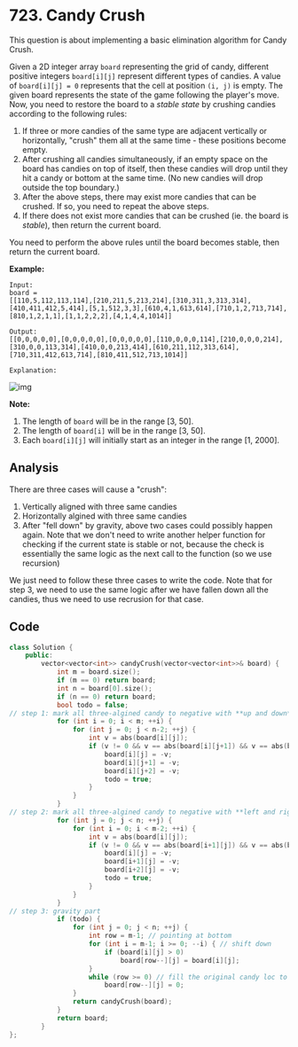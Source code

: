 # 723. Candy Crush

This question is about implementing a basic elimination algorithm for Candy Crush.

Given a 2D integer array `board` representing the grid of candy, different positive integers `board[i][j]` represent different types of candies. A value of `board[i][j] = 0` represents that the cell at position `(i, j)` is empty. The given board represents the state of the game following the player's move. Now, you need to restore the board to a *stable state* by crushing candies according to the following rules:

1. If three or more candies of the same type are adjacent vertically or horizontally, "crush" them all at the same time - these positions become empty.
2. After crushing all candies simultaneously, if an empty space on the board has candies on top of itself, then these candies will drop until they hit a candy or bottom at the same time. (No new candies will drop outside the top boundary.)
3. After the above steps, there may exist more candies that can be crushed. If so, you need to repeat the above steps.
4. If there does not exist more candies that can be crushed (ie. the board is *stable*), then return the current board.

You need to perform the above rules until the board becomes stable, then return the current board.

 

**Example:**

```
Input:
board =
[[110,5,112,113,114],[210,211,5,213,214],[310,311,3,313,314],[410,411,412,5,414],[5,1,512,3,3],[610,4,1,613,614],[710,1,2,713,714],[810,1,2,1,1],[1,1,2,2,2],[4,1,4,4,1014]]

Output:
[[0,0,0,0,0],[0,0,0,0,0],[0,0,0,0,0],[110,0,0,0,114],[210,0,0,0,214],[310,0,0,113,314],[410,0,0,213,414],[610,211,112,313,614],[710,311,412,613,714],[810,411,512,713,1014]]

Explanation:
```

![img](https://assets.leetcode.com/uploads/2018/10/12/candy_crush_example_2.png)

**Note:**

1. The length of `board` will be in the range [3, 50].
2. The length of `board[i]` will be in the range [3, 50].
3. Each `board[i][j]` will initially start as an integer in the range [1, 2000].

## Analysis

There are three cases will cause a "crush":

1. Vertically aligned with three same candies
2. Horizontally algined with three same candies
3. After "fell down" by gravity, above two cases could possibly happen again. Note that we don't need to write another helper function for checking if the current state is stable or not, because the check is essentially the same logic as the next call to the function (so we use recursion)

We just need to follow these three cases to write the code. Note that for step 3, we need to use the same logic after we have fallen down all the candies, thus we need to use recrusion for that case.

## Code

```c++
class Solution {
    public:
        vector<vector<int>> candyCrush(vector<vector<int>>& board) {
            int m = board.size();
            if (m == 0) return board;
            int n = board[0].size();
            if (n == 0) return board;
            bool todo = false;
// step 1: mark all three-algined candy to negative with **up and down** directions
            for (int i = 0; i < m; ++i) {
                for (int j = 0; j < n-2; ++j) {
                    int v = abs(board[i][j]);
                    if (v != 0 && v == abs(board[i][j+1]) && v == abs(board[i][j+2])) {
                        board[i][j] = -v;
                        board[i][j+1] = -v;
                        board[i][j+2] = -v;
                        todo = true;
                    }
                }
            }
// step 2: mark all three-algined candy to negative with **left and right** directions
            for (int j = 0; j < n; ++j) {
                for (int i = 0; i < m-2; ++i) {
                    int v = abs(board[i][j]);
                    if (v != 0 && v == abs(board[i+1][j]) && v == abs(board[i+2][j])) {
                        board[i][j] = -v;
                        board[i+1][j] = -v;
                        board[i+2][j] = -v;
                        todo = true;
                    }
                }
            }
// step 3: gravity part
            if (todo) {
                for (int j = 0; j < n; ++j) {
                    int row = m-1; // pointing at bottom
                    for (int i = m-1; i >= 0; --i) { // shift down 
                        if (board[i][j] > 0)
                            board[row--][j] = board[i][j];
                    }
                    while (row >= 0) // fill the original candy loc to 0
                        board[row--][j] = 0;
                }
                return candyCrush(board);
            }
            return board;
        }
};
```

